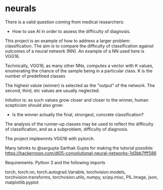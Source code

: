# neurals
There is a valid question coming from medical researchers: 
 - How to use AI in order to assess the difficulty of diagnosis.

This project is an example of how to address a larger problem: classification. The aim is to compare the difficulty of classification against outcomes of a neural network (NN).
An example of a NN used here is VGG16.

Technically, VGG16, as many other NNs, computes a vector with K values,  enumerating the chance of the sample being in a particular class.
K is the number of predefined classes

The highest valuie (winner) is selected as the "output" of the network.
The second, third, etc values are usually neglected.


Intiution is:  as such values grow closer and closer to the winner, human scepticism should also grow: 
 - Is the winner actually the final, strongest, concrete classification?
 
 The analysis of the runner-up classes may be used to reflect the difficulty of classification, and as a subproblem, difficulty of diagnosis.

The project impleemnts VGG16 with pytorch.


Many tahnks to @sargupta Sarthak Gupta for making the tutorial possible:
https://hackernoon.com/dl05-convolutional-neural-networks-1d3bb7fff586


Requirements: Python 3 and the following imports

torch, torch.nn, torch.autograd.Variable, torchvision.models, torchvision.transforms, torchvision.utils, numpy, scipy.misc, PIL.Image, json, matplotlib.pyplot

